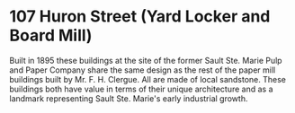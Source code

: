 # 107 Huron Street (Yard Locker and Board Mill)

Built in 1895 these buildings at the site of the former Sault Ste. Marie Pulp and Paper Company share the same design as the rest of the paper mill buildings built by Mr. F. H. Clergue. All are made of local sandstone. These buildings both have value in terms of their unique architecture and as a landmark representing Sault Ste. Marie's early industrial growth.
